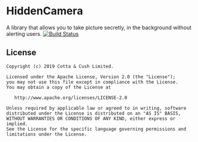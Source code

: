 # HiddenCamera
A library that allows you to take picture secretly, in the background without alerting users.
[![Build Status](https://travis-ci.org/CottaCush/HiddenCam.svg?branch=master)](https://travis-ci.org/CottaCush/HiddenCam)
##

##  License

    Copyright (c) 2019 Cotta & Cush Limited.

    Licensed under the Apache License, Version 2.0 (the "License");
    you may not use this file except in compliance with the License.
    You may obtain a copy of the License at

       http://www.apache.org/licenses/LICENSE-2.0

    Unless required by applicable law or agreed to in writing, software
    distributed under the License is distributed on an "AS IS" BASIS,
    WITHOUT WARRANTIES OR CONDITIONS OF ANY KIND, either express or implied.
    See the License for the specific language governing permissions and
    limitations under the License.
